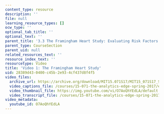 ```yaml
---
content_type: resource
description: ''
file: null
learning_resource_types: []
ocw_type: ''
optional_tab_title: ''
optional_text: ''
parent_title: '3.3 The Framingham Heart Study: Evaluating Risk Factors to Save Lives '
parent_type: CourseSection
parent_uid: null
related_resources_text: ''
resource_index_text: ''
resourcetype: Video
title: 'Video 1: The Framingham Heart Study'
uid: 28389d43-0400-c45b-2e93-4cf437d8f4f5
video_files:
  archive_url: https://archive.org/download/MIT15.071S17/MIT15_071S17_Session_3.3.01_300k.mp4
  video_captions_file: /courses/15-071-the-analytics-edge-spring-2017/e3ecb1fa17fe50a7bceca181e39d0c3c_O7AoQhYEdLA.vtt
  video_thumbnail_file: https://img.youtube.com/vi/O7AoQhYEdLA/default.jpg
  video_transcript_file: /courses/15-071-the-analytics-edge-spring-2017/e56c3bb08f0c71d9236ee7dc53ab4c29_O7AoQhYEdLA.pdf
video_metadata:
  youtube_id: O7AoQhYEdLA
---
```

